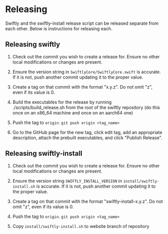 # Releasing

Swiftly and the swiftly-install release script can be released separate from each other. Below is instructions for releasing each.

## Releasing swiftly

1. Check out the commit you wish to create a release for. Ensure no other local modifications or changes are present.

2. Ensure the version string in `SwiftlyCore/SwiftlyCore.swift` is accurate. If it is not, push another commit updating it to the proper value.

3. Create a tag on that commit with the format "x.y.z". Do not omit "z", even if its value is 0.

4. Build the executables for the release by running ./scripts/build_release.sh from the root of the swiftly repository (do this once on an x86_64 machine and once on an aarch64 one)

5. Push the tag to `origin`. `git push origin <tag_name>`

6. Go to the GitHub page for the new tag, click edit tag, add an appropriate description, attach the prebuilt executables, and click "Publish Release".

## Releasing swiftly-install

1. Check out the commit you wish to create a release for. Ensure no other local modifications or changes are present.

2. Ensure the version string `SWIFTLY_INSTALL_VERSION` in `install/swiftly-install.sh` is accurate. If it is not, push another commit updating it to the proper value.

3. Create a tag on that commit with the format "swiftly-install-x.y.z". Do not omit "z", even if its value is 0.

4. Push the tag to `origin`. `git push origin <tag_name>`

5. Copy `install/swiftly-install.sh` to website branch of repository
